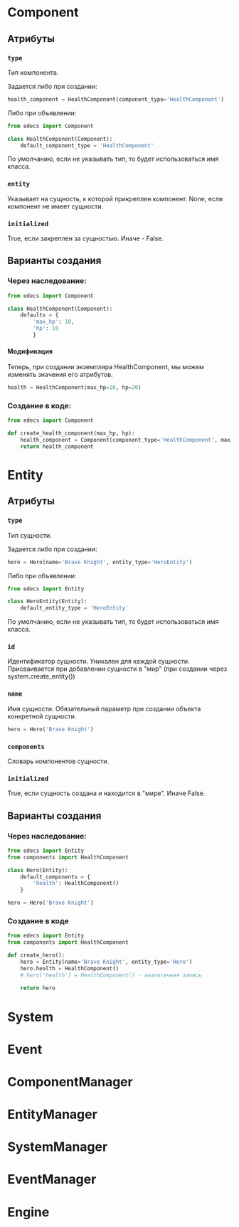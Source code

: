 # Component

## Атрибуты

### `type`

Тип компонента.

Задается либо при создании:

```python
health_component = HealthComponent(component_type='HealthComponent')
```

Либо при объявлении:

```python
from edecs import Component

class HealthComponent(Component):
    default_component_type = 'HealthComponent'
```

По умолчанию, если не указывать тип, то будет использоваться имя класса.

### `entity`

Указывает на сущность, к которой прикреплен компонент. None, если компонент не имеет сущности.

### `initialized`

True, если закреплен за сущностью. Иначе - False.

## Варианты создания

### Через наследование:

```python
from edecs import Component

class HealthComponent(Component):
    defaults = {
        'max_hp': 10,
        'hp': 10
        }
```

#### Модификация

Теперь, при создании экземпляра HealthComponent, мы можем изменять значения его атрибутов.

```python
health = HealthComponent(max_hp=20, hp=20)
```

### Создание в коде:

```python
from edecs import Component

def create_health_component(max_hp, hp):
    health_component = Component(component_type='HealthComponent', max_hp=max_hp, hp=hp)
    return health_component
```

# Entity

## Атрибуты

### `type`

Тип сущности.

Задается либо при создании:

```python
hero = Hero(name='Brave Knight', entity_type='HeroEntity')
```

Либо при объявлении:

```python
from edecs import Entity

class HeroEntity(Entity):
    default_entity_type = 'HeroEntity'
```

По умолчанию, если не указывать тип, то будет использоваться имя класса.

### `id`

Идентификатор сущности. Уникален для каждой сущности. Присваивается при добавлении сущности в "мир" (при создании через system.create_entity())

### `name`

Имя сущности. Обязательный параметр при создании объекта конкретной сущности.

```python
hero = Hero('Brave Knight')
```

### `components`

Словарь компонентов сущности.

### `initialized`

True, если сущность создана и находится в "мире". Иначе False.

## Варианты создания

### Через наследование:

```python
from edecs import Entity
from components import HealthComponent

class Hero(Entity):
    default_components = {
        'health': HealthComponent()
    }

```

```python
hero = Hero('Brave Knight')
```

### Создание в коде

```python
from edecs import Entity
from components import HealthComponent

def create_hero():
    hero = Entity(name='Brave Knight', entity_type='Hero')
    hero.health = HealthComponent()
    # hero['health'] = HealthComponent() - аналогичная запись
    
    return hero
```

# System

# Event

# ComponentManager

# EntityManager

# SystemManager

# EventManager

# Engine
